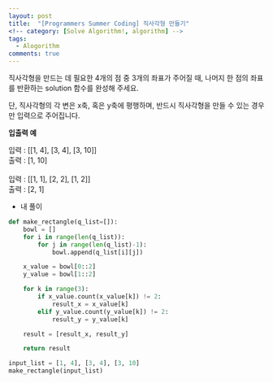 ```yaml
---
layout: post
title:  "[Programmers Summer Coding] 직사각형 만들기"
<!-- category: [Solve Algorithm!, algorithm] -->
tags:
  - Alogorithm
comments: true
---
```


직사각형을 만드는 데 필요한 4개의 점 중 3개의 좌표가 주어질 때, 나머지 한 점의 좌표를 반환하는 solution 함수를 완성해 주세요.

단, 직사각형의 각 변은 x축, 혹은 y축에 평행하며, 반드시 직사각형을 만들 수 있는 경우만 입력으로 주어집니다.

**입출력 예**

입력 : [[1, 4], [3, 4], [3, 10]]<br>
출력 : [1, 10]
<br><br>
입력 : [[1, 1], [2, 2], [1, 2]]<br>
출력 : [2, 1]

- 내 풀이

```python
def make_rectangle(q_list=[]):
    bowl = []
    for i in range(len(q_list)):
        for j in range(len(q_list)-1):
            bowl.append(q_list[i][j])

    x_value = bowl[0::2]
    y_value = bowl[1::2]

    for k in range(3):
        if x_value.count(x_value[k]) != 2:
            result_x = x_value[k]
        elif y_value.count(y_value[k]) != 2:
            result_y = y_value[k]

    result = [result_x, result_y]

    return result

input_list = [1, 4], [3, 4], [3, 10]
make_rectangle(input_list)  
```
